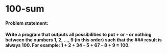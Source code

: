 # 100-sum

#### Problem statement:
#### Write a program that outputs all possibilities to put + or - or nothing between the numbers 1, 2, ..., 9 (in this order) such that the ### result is always 100. For example: 1 + 2 + 34 – 5 + 67 – 8 + 9 = 100.

